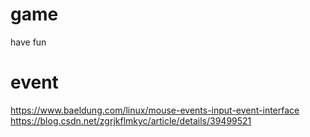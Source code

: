 # game
have fun
# event
https://www.baeldung.com/linux/mouse-events-input-event-interface \
https://blog.csdn.net/zgrjkflmkyc/article/details/39499521
